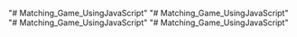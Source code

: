 "# Matching_Game_UsingJavaScript" 
"# Matching_Game_UsingJavaScript" 
"# Matching_Game_UsingJavaScript" 
"# Matching_Game_UsingJavaScript" 
